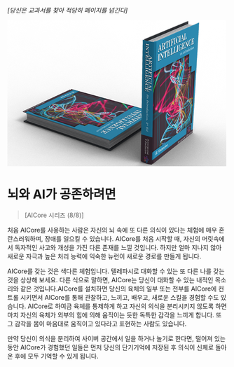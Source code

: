 *[당신은 교과서를 찾아 적당히 페이지를 넘긴다]*

![AI 교과서](/resources/lore/textbookAI2.png)
# 뇌와 AI가 공존하려면
> [AICore 시리즈 (8/8)]

처음 AICore를 사용하는 사람은 자신의 뇌 속에 또 다른 의식이 있다는 체험에 매우 혼란스러워하며, 장애를 일으킬 수 있습니다. AICore를 처음 시작할 때, 자신의 머릿속에서 독자적인 사고와 개성을 가진 다른 존재를 느낄 것입니다. 하지만 얼마 지나지 않아 새로운 자극과 높은 처리 능력에 익숙한 뉴런이 새로운 경로를 만들게 됩니다.

AICore를 갖는 것은 색다른 체험입니다. 텔레파시로 대화할 수 있는 또 다른 나를 갖는 것을 상상해 보세요. 다른 식으로 말하면, AICore는 당신이 대화할 수 있는 내적인 목소리와 같은 것입니다.AICore를 설치하면 당신의 육체의 일부 또는 전부를 AICore에 컨트롤 시키면서 AICore를 통해 관찰하고, 느끼고, 배우고, 새로운 스킬을 경험할 수도 있습니다. AICore로 하여금 육체를 통제하게 하고 자신의 의식을 분리시키지 않도록 하면 마치 자신의 육체가 외부의 힘에 의해 움직이는 듯한 독특한 감각을 느끼게 합니다. 또 그 감각을 몸이 마음대로 움직이고 있다라고 표현하는 사람도 있습니다.

만약 당신이 의식을 분리하여 사이버 공간에서 일을 하거나 놀기로 한다면, 떨어져 있는 동안 AICore가 경험했던 일들은 먼저 당신의 단기기억에 저장된 후 의식이 신체로 돌아온 후에 모두 기억할 수 있게 됩니다.
